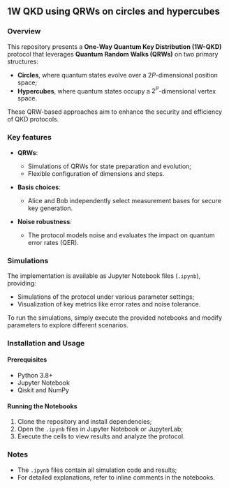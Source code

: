 ## 1W QKD using QRWs on circles and hypercubes

### Overview

This repository presents a **One-Way Quantum Key Distribution (1W-QKD)** protocol that leverages **Quantum Random Walks (QRWs)** on two primary structures:

- **Circles**, where quantum states evolve over a $2P$-dimensional position space;
- **Hypercubes**, where quantum states occupy a $2^P$-dimensional vertex space.

These QRW-based approaches aim to enhance the security and efficiency of QKD protocols.

### Key features

- **QRWs**:
  - Simulations of QRWs for state preparation and evolution;
  - Flexible configuration of dimensions and steps.

- **Basis choices**:
  - Alice and Bob independently select measurement bases for secure key generation.

- **Noise robustness**:
  - The protocol models noise and evaluates the impact on quantum error rates (QER).

### Simulations

The implementation is available as Jupyter Notebook files (`.ipynb`), providing:

- Simulations of the protocol under various parameter settings;
- Visualization of key metrics like error rates and noise tolerance.

To run the simulations, simply execute the provided notebooks and modify parameters to explore different scenarios.

### Installation and Usage

#### Prerequisites

- Python 3.8+
- Jupyter Notebook
- Qiskit and NumPy

#### Running the Notebooks

1. Clone the repository and install dependencies;
2. Open the `.ipynb` files in Jupyter Notebook or JupyterLab;
3. Execute the cells to view results and analyze the protocol.

### Notes

- The `.ipynb` files contain all simulation code and results;
- For detailed explanations, refer to inline comments in the notebooks.

